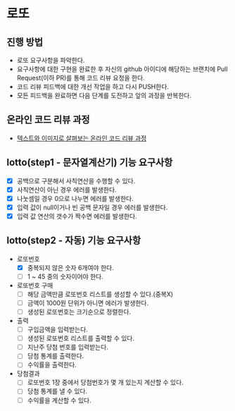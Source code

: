 # 로또
## 진행 방법
* 로또 요구사항을 파악한다.
* 요구사항에 대한 구현을 완료한 후 자신의 github 아이디에 해당하는 브랜치에 Pull Request(이하 PR)를 통해 코드 리뷰 요청을 한다.
* 코드 리뷰 피드백에 대한 개선 작업을 하고 다시 PUSH한다.
* 모든 피드백을 완료하면 다음 단계를 도전하고 앞의 과정을 반복한다.

## 온라인 코드 리뷰 과정
* [텍스트와 이미지로 살펴보는 온라인 코드 리뷰 과정](https://github.com/next-step/nextstep-docs/tree/master/codereview)

## lotto(step1 - 문자열계산기) 기능 요구사항
- [x] 공백으로 구분해서 사칙연산을 수행할 수 있다.
- [x] 사칙연산이 아닌 경우 에러를 발생한다.
- [x] 나눗셈일 경우 0으로 나누면 에러를 발생한다.
- [x] 입력 값이 null이거나 빈 공백 문자일 경우 에러를 발생한다.
- [x] 입력 값 연산의 갯수가 짝수면 에러를 발생한다.

## lotto(step2 - 자동) 기능 요구사항
- 로또번호
    - [x] 중복되지 않은 숫자 6개여야 한다.
    - [ ] 1 ~ 45 중의 숫자이어야 한다.

- 로또번호 구매
    - [ ] 해당 금액만큼 로또번호 리스트를 생성할 수 있다.(중복X)
    - [ ] 금액이 1000원 단위가 아니면 에러가 발생한다.
    - [ ] 생성된 로또번호는 크기순으로 정렬한다.

- 출력
    - [ ] 구입금액을 입력받는다.
    - [ ] 생성된 로또번호 리스트를 출력할 수 있다.
    - [ ] 지난주 당첨 번호를 입력받는다.
    - [ ] 당첨 통계를 출력한다.
    - [ ] 수익률을 출력한다.

- 당첨결과
    - [ ] 로또번호 1장 중에서 당첨번호가 몇 개 있는지 계산할 수 있다.
    - [ ] 당첨 통계를 낼 수 있다.
    - [ ] 수익률을 계산할 수 있다.
